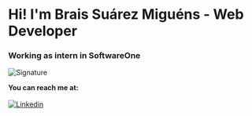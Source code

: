 # Hi! I'm Brais Suárez Miguéns - Web Developer
### Working as intern in SoftwareOne
![Signature](https://github.com/BraisSO/Hi-/blob/main/signature.png?raw=true)

**You can reach me at:**
<br><br>
[![Linkedin](https://github.com/BraisSO/Hi-/blob/main/linkedin.png?raw=true)](https://https://www.linkedin.com/feed/)
